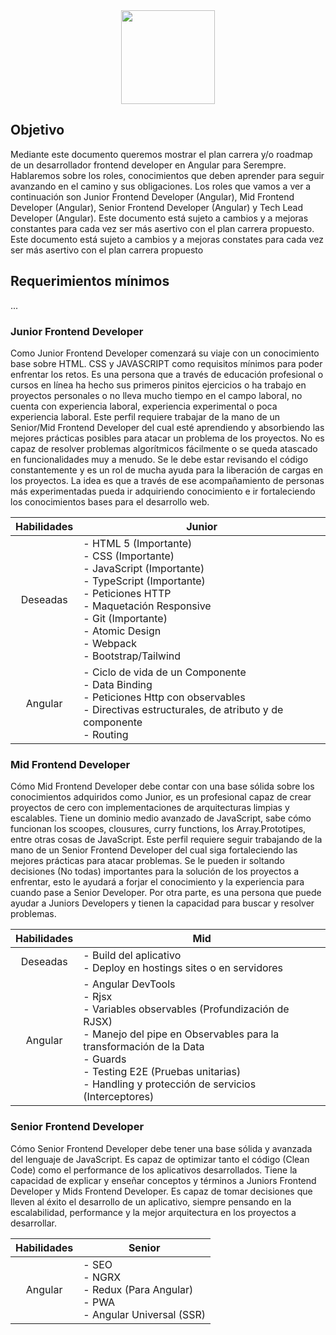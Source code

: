 <div align="center">
  <img src="https://upload.wikimedia.org/wikipedia/commons/thumb/c/cf/Angular_full_color_logo.svg/768px-Angular_full_color_logo.svg.png" width="auto" height="150px"/>
</div>

## Objetivo 

Mediante este documento queremos mostrar el plan carrera y/o roadmap de un desarrollador frontend developer en Angular para Serempre. Hablaremos sobre los roles, conocimientos que deben aprender para seguir avanzando en el camino y sus obligaciones. Los roles que vamos a ver a continuación son Junior Frontend Developer (Angular), Mid Frontend Developer (Angular), Senior Frontend Developer (Angular) y Tech Lead Developer (Angular). Este documento está sujeto a cambios y a mejoras constantes para cada vez ser más asertivo con el plan carrera propuesto. Este documento está sujeto a cambios y a mejoras constates para cada vez ser más asertivo con el plan carrera propuesto

## Requerimientos mínimos

...

### Junior Frontend Developer

Como Junior Frontend Developer comenzará su viaje con un conocimiento base sobre HTML. CSS y JAVASCRIPT como requisitos mínimos para poder enfrentar los retos. Es una persona que a través de educación profesional o cursos en línea ha hecho sus primeros pinitos ejercicios o ha trabajo en proyectos personales o no lleva mucho tiempo en el campo laboral, no cuenta con experiencia laboral, experiencia experimental o poca experiencia laboral. Este perfil requiere trabajar de la mano de un Senior/Mid Frontend Developer del cual esté aprendiendo y absorbiendo las mejores prácticas posibles para atacar un problema de los proyectos. No es capaz de resolver problemas algorítmicos fácilmente o se queda atascado en funcionalidades muy a menudo. Se le debe estar revisando el código constantemente y es un rol de mucha ayuda para la liberación de cargas en los proyectos. La idea es que a través de ese acompañamiento de personas más experimentadas pueda ir adquiriendo conocimiento e ir fortaleciendo los conocimientos bases para el desarrollo web.

| Habilidades | Junior |
| :-------------: | ------------- |
| Deseadas | - HTML 5 (Importante)<br>- CSS (Importante)<br>- JavaScript (Importante)<br>- TypeScript (Importante)<br>- Peticiones HTTP<br>- Maquetación Responsive<br>- Git (Importante)<br>- Atomic Design<br>- Webpack<br>- Bootstrap/Tailwind | 
| Angular |- Ciclo de vida de un Componente<br>- Data Binding<br>- Peticiones Http con observables<br>- Directivas estructurales, de atributo y de componente<br>- Routing |

### Mid Frontend Developer

Cómo Mid Frontend Developer debe contar con una base sólida sobre los conocimientos adquiridos como Junior, es un profesional capaz de crear proyectos de cero con implementaciones de arquitecturas limpias y escalables. Tiene un dominio medio avanzado de JavaScript, sabe cómo funcionan los scoopes, clousures, curry functions, los Array.Prototipes, entre otras cosas de JavaScript. Este perfil requiere seguir trabajando de la mano de un Senior Frontend Developer del cual siga fortaleciendo las mejores prácticas para atacar problemas. Se le pueden ir soltando decisiones (No todas) importantes para la solución de los proyectos a enfrentar, esto le ayudará a forjar el conocimiento y la experiencia para cuando pase a Senior Developer. Por otra parte, es una persona que puede ayudar a Juniors Developers y tienen la capacidad para buscar y resolver problemas.

| Habilidades | Mid |
| :-------------: | ------------- |
| Deseadas | - Build del aplicativo<br>- Deploy en hostings sites o en servidores | 
| Angular |- Angular DevTools<br>- Rjsx<br>- Variables observables (Profundización de RJSX)<br>- Manejo del pipe en Observables para la transformación de la Data<br>- Guards<br>- Testing E2E (Pruebas unitarias)<br>- Handling y protección de servicios (Interceptores) |

### Senior Frontend Developer

Cómo Senior Frontend Developer debe tener una base sólida y avanzada del lenguaje de JavaScript. Es capaz de optimizar tanto el código (Clean Code) como el performance de los aplicativos desarrollados. Tiene la capacidad de explicar y enseñar conceptos y términos a Juniors Frontend Developer y Mids Frontend Developer. Es capaz de tomar decisiones que lleven al éxito el desarrollo de un aplicativo, siempre pensando en la escalabilidad, performance y la mejor arquitectura en los proyectos a desarrollar. 

| Habilidades | Senior |
| :-------------: | ------------- |
| Angular |- SEO<br>- NGRX<br>- Redux (Para Angular)<br>- PWA<br>- Angular Universal (SSR) | 


